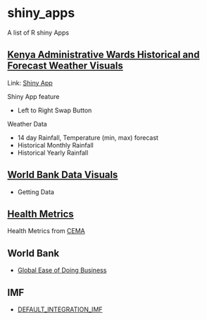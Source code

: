 # shiny_apps

A list of R shiny Apps

## [Kenya Administrative Wards Historical and Forecast Weather Visuals](./weather_app)

Link: [Shiny App](https://019387c9-7f31-2de1-6cc8-bcd45454524b.share.connect.posit.cloud)

Shiny App feature

-   Left to Right Swap Button

Weather Data

-   14 day Rainfall, Temperature (min, max) forecast
-   Historical Monthly Rainfall
-   Historical Yearly Rainfall

## [World Bank Data Visuals](./world_bank)

-   Getting Data

## [Health Metrics](./health_metrics)

Health Metrics from [CEMA](https://cema.africa/kenyahealthdatatrends)

## World Bank

-   [Global Ease of Doing Business](world_bank/Global_Ease_Of_Doing_Business)

## IMF

-   [DEFAULT_INTEGRATION_IMF](IMF/default)
